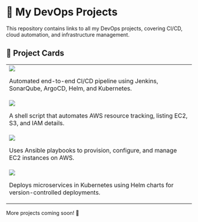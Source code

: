 # 🚀 My DevOps Projects  

This repository contains links to all my DevOps projects, covering CI/CD, cloud automation, and infrastructure management.  

## 🔗 Project Cards  

<table>
  <tr>
    <td>
      <a href="https://github.com/akshayachar03/CICD-Pipeline-Using-Jenkins">
        <img src="https://img.shields.io/badge/CI%2FCD%20Pipeline%20using%20Jenkins-000?style=for-the-badge&logo=jenkins&logoColor=white" />
      </a>
      <p>Automated end-to-end CI/CD pipeline using Jenkins, SonarQube, ArgoCD, Helm, and Kubernetes.</p>
    </td>
  </tr>
  <tr>
    <td>
      <a href="https://github.com/akshayachar03/Shell-scripting-examples/tree/main/AWS-Resource_Tracker">
        <img src="https://img.shields.io/badge/AWS%20Resource%20Tracker%20Automation-232F3E?style=for-the-badge&logo=amazon-aws&logoColor=white" />
      </a>
      <p>A shell script that automates AWS resource tracking, listing EC2, S3, and IAM details.</p>
    </td>
  </tr>
  <tr>
    <td>
      <a href="https://github.com/akshayachar03/Ansible-Projects/tree/main/Resource-Creation">
        <img src="https://img.shields.io/badge/Automating%20EC2%20Instance%20Management%20using%20Ansible-EE0000?style=for-the-badge&logo=ansible&logoColor=white" />
      </a>
      <p>Uses Ansible playbooks to provision, configure, and manage EC2 instances on AWS.</p>
    </td>
  </tr>
  <tr>
    <td>
      <a href="https://github.com/yourusername/k8s-helm">
        <img src="https://img.shields.io/badge/Kubernetes%20Deployment%20using%20Helm-326CE5?style=for-the-badge&logo=kubernetes&logoColor=white" />
      </a>
      <p>Deploys microservices in Kubernetes using Helm charts for version-controlled deployments.</p>
    </td>
  </tr>
</table>

More projects coming soon! 🚀  



